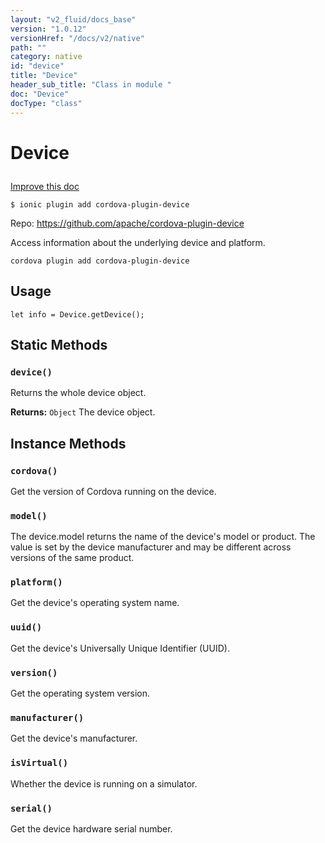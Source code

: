 ```yaml
---
layout: "v2_fluid/docs_base"
version: "1.0.12"
versionHref: "/docs/v2/native"
path: ""
category: native
id: "device"
title: "Device"
header_sub_title: "Class in module "
doc: "Device"
docType: "class"
---
```









<h1 class="api-title">


Device






</h1>

<a class="improve-v2-docs" href='http://github.com/driftyco/ionic-native/edit/master/src/plugins/device.ts#L26'>
Improve this doc
</a>





<!-- decorators -->

<pre><code>$ ionic plugin add cordova-plugin-device</code></pre>
<p>Repo:
<a href="https://github.com/apache/cordova-plugin-device">
https://github.com/apache/cordova-plugin-device
</a>
</p>

<!-- description -->

<p>Access information about the underlying device and platform.</p>
<pre><code class="lang-shell">cordova plugin add cordova-plugin-device
</code></pre>

<!-- @usage tag -->

<h2>Usage</h2>

<pre><code class="lang-js">let info = Device.getDevice();
</code></pre>




<!-- @property tags -->
<h2>Static Methods</h2>
<div id="device"></div>
<h3><code>device()</code>
  
</h3>

Returns the whole device object.







<div class="return-value" markdown="1">
<i class="icon ion-arrow-return-left"></i>
<b>Returns:</b> 
  <code>Object</code> The device object.
</div>




<!-- methods on the class -->

<h2>Instance Methods</h2>

<div id="cordova"></div>

<h3>
<code>cordova()</code>
  

</h3>

Get the version of Cordova running on the device.











<div id="model"></div>

<h3>
<code>model()</code>
  

</h3>

The device.model returns the name of the device's model or product. The value is set
by the device manufacturer and may be different across versions of the same product.











<div id="platform"></div>

<h3>
<code>platform()</code>
  

</h3>

Get the device's operating system name.











<div id="uuid"></div>

<h3>
<code>uuid()</code>
  

</h3>

Get the device's Universally Unique Identifier (UUID).











<div id="version"></div>

<h3>
<code>version()</code>
  

</h3>

Get the operating system version.











<div id="manufacturer"></div>

<h3>
<code>manufacturer()</code>
  

</h3>

Get the device's manufacturer.











<div id="isVirtual"></div>

<h3>
<code>isVirtual()</code>
  

</h3>

Whether the device is running on a simulator.











<div id="serial"></div>

<h3>
<code>serial()</code>
  

</h3>

Get the device hardware serial number.









<!-- related link --><!-- end content block -->


<!-- end body block -->

